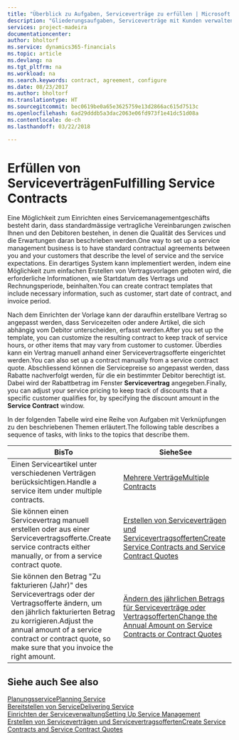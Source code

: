 ```yaml
---
title: "Überblick zu Aufgaben, Serviceverträge zu erfüllen | Microsoft Docs"
description: "Gliederungsaufgaben, Serviceverträge mit Kunden verwalten."
services: project-madeira
documentationcenter: 
author: bholtorf
ms.service: dynamics365-financials
ms.topic: article
ms.devlang: na
ms.tgt_pltfrm: na
ms.workload: na
ms.search.keywords: contract, agreement, configure
ms.date: 08/23/2017
ms.author: bholtorf
ms.translationtype: HT
ms.sourcegitcommit: bec0619be0a65e3625759e13d2866ac615d7513c
ms.openlocfilehash: 6ad29dddb5a3dac2063e06fd973f1e41dc51d08a
ms.contentlocale: de-ch
ms.lasthandoff: 03/22/2018

---
```

# <a name="fulfilling-service-contracts"></a><span data-ttu-id="05079-103">Erfüllen von Serviceverträgen</span><span class="sxs-lookup"><span data-stu-id="05079-103">Fulfilling Service Contracts</span></span> 
<span data-ttu-id="05079-104">Eine Möglichkeit zum Einrichten eines Servicemanagementgeschäfts besteht darin, dass standardmässige vertragliche Vereinbarungen zwischen Ihnen und den Debitoren bestehen, in denen die Qualität des Services und die Erwartungen daran beschrieben werden.</span><span class="sxs-lookup"><span data-stu-id="05079-104">One way to set up a service management business is to have standard contractual agreements between you and your customers that describe the level of service and the service expectations.</span></span> <span data-ttu-id="05079-105">Ein derartiges System kann implementiert werden, indem eine Möglichkeit zum einfachen Erstellen von Vertragsvorlagen geboten wird, die erforderliche Informationen, wie Startdatum des Vertrags und Rechnungsperiode, beinhalten.</span><span class="sxs-lookup"><span data-stu-id="05079-105">You can create contract templates that include necessary information, such as customer, start date of contract, and invoice period.</span></span>  
  
<span data-ttu-id="05079-106">Nach dem Einrichten der Vorlage kann der daraufhin erstellbare Vertrag so angepasst werden, dass Servicezeiten oder andere Artikel, die sich abhängig vom Debitor unterscheiden, erfasst werden.</span><span class="sxs-lookup"><span data-stu-id="05079-106">After you set up the template, you can customize the resulting contract to keep track of service hours, or other items that may vary from customer to customer.</span></span> <span data-ttu-id="05079-107">Überdies kann ein Vertrag manuell anhand einer Servicevertragsofferte eingerichtet werden.</span><span class="sxs-lookup"><span data-stu-id="05079-107">You can also set up a contract manually from a service contract quote.</span></span> <span data-ttu-id="05079-108">Abschliessend können die Servicepreise so angepasst werden, dass Rabatte nachverfolgt werden, für die ein bestimmter Debitor berechtigt ist. Dabei wird der Rabattbetrag im Fenster **Servicevertrag** angegeben.</span><span class="sxs-lookup"><span data-stu-id="05079-108">Finally, you can adjust your service pricing to keep track of discounts that a specific customer qualifies for, by specifying the discount amount in the **Service Contract** window.</span></span>  

<span data-ttu-id="05079-109">In der folgenden Tabelle wird eine Reihe von Aufgaben mit Verknüpfungen zu den beschriebenen Themen erläutert.</span><span class="sxs-lookup"><span data-stu-id="05079-109">The following table describes a sequence of tasks, with links to the topics that describe them.</span></span>   
  
|<span data-ttu-id="05079-110">**Bis**</span><span class="sxs-lookup"><span data-stu-id="05079-110">**To**</span></span>|<span data-ttu-id="05079-111">**Siehe**</span><span class="sxs-lookup"><span data-stu-id="05079-111">**See**</span></span>|  
|------------|-------------|  
|<span data-ttu-id="05079-112">Einen Serviceartikel unter verschiedenen Verträgen berücksichtigen.</span><span class="sxs-lookup"><span data-stu-id="05079-112">Handle a service item under multiple contracts.</span></span> | [<span data-ttu-id="05079-113">Mehrere Verträge</span><span class="sxs-lookup"><span data-stu-id="05079-113">Multiple Contracts</span></span>](service-multiple-contracts.md)|  
|<span data-ttu-id="05079-114">Sie können einen Servicevertrag manuell erstellen oder aus einer Servicevertragsofferte.</span><span class="sxs-lookup"><span data-stu-id="05079-114">Create service contracts either manually, or from a service contract quote.</span></span>| [<span data-ttu-id="05079-115">Erstellen von Serviceverträgen und Servicevertragsofferten</span><span class="sxs-lookup"><span data-stu-id="05079-115">Create Service Contracts and Service Contract Quotes</span></span>](service-how-to-create-service-contracts-and-service-contract-quotes.md)|
|<span data-ttu-id="05079-116">Sie können den Betrag "Zu fakturieren (Jahr)" des Servicevertrags oder der Vertragsofferte ändern, um den jährlich fakturierten Betrag zu korrigieren.</span><span class="sxs-lookup"><span data-stu-id="05079-116">Adjust the annual amount of a service contract or contract quote, so make sure that you invoice the right amount.</span></span>|[<span data-ttu-id="05079-117">Ändern des jährlichen Betrags für Serviceverträge oder Vertragsofferten</span><span class="sxs-lookup"><span data-stu-id="05079-117">Change the Annual Amount on Service Contracts or Contract Quotes</span></span>](service-how-to-change-the-annual-amount-on-service-contracts-or-contract-quotes.md)|

## <a name="see-also"></a><span data-ttu-id="05079-118">Siehe auch </span><span class="sxs-lookup"><span data-stu-id="05079-118">See also</span></span>
[<span data-ttu-id="05079-119">Planungsservice</span><span class="sxs-lookup"><span data-stu-id="05079-119">Planning Service</span></span>](service-plan-service.md)  
[<span data-ttu-id="05079-120">Bereitstellen von Service</span><span class="sxs-lookup"><span data-stu-id="05079-120">Delivering Service</span></span>](service-deliver-service.md)  
[<span data-ttu-id="05079-121">Einrichten der Serviceverwaltung</span><span class="sxs-lookup"><span data-stu-id="05079-121">Setting Up Service Management</span></span>](service-setup-service.md)  
[<span data-ttu-id="05079-122">Erstellen von Serviceverträgen und Servicevertragsofferten</span><span class="sxs-lookup"><span data-stu-id="05079-122">Create Service Contracts and Service Contract Quotes</span></span>](service-how-to-create-service-contracts-and-service-contract-quotes.md)  

